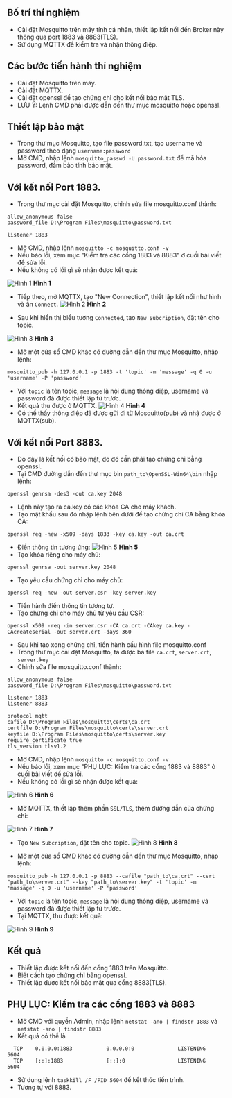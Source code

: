 ## Bố trí thí nghiệm 

- Cài đặt Mosquitto trên máy tính cá nhân, thiết lập kết nối đến Broker này thông qua port 1883 và 8883(TLS).
- Sử dụng MQTTX để kiểm tra và nhận thông điệp.

## Các bước tiến hành thí nghiệm

- Cài đặt Mosquitto trên máy.
- Cài đặt MQTTX.
- Cài đặt openssl để tạo chứng chỉ cho kết nối bảo mật TLS.
- LƯU Ý: Lệnh CMD phải được dẫn đến thư mục mosquitto hoặc openssl.

## Thiết lập bảo mật

- Trong thư mục Mosquitto, tạo file password.txt, tạo username và password theo dạng `username:password`
- Mở CMD, nhập lệnh `mosquitto_passwd -U password.txt` để mã hóa password, đảm bảo tính bảo mật.

## Với kết nối Port 1883.

- Trong thư mục cài đặt Mosquitto, chỉnh sửa file mosquitto.conf thành:
```
allow_anonymous false
password_file D:\Program Files\mosquitto\password.txt

listener 1883
```
- Mở CMD, nhập lệnh `mosquitto -c mosquitto.conf -v`
- Nếu báo lỗi, xem mục "Kiểm tra các cổng 1883 và 8883" ở cuối bài viết để sửa lỗi.
- Nếu không có lỗi gì sẽ nhận được kết quả:

![Hình 1](./images/hinh1.png "Hình 1")
**Hình 1**

- Tiếp theo, mở MQTTX, tạo "New Connection", thiết lập kết nối như hình và ấn `Connect`.
![Hình 2](./images/hinh2.png "Hình 2")
**Hình 2**

- Sau khi hiển thị biểu tượng `Connected`, tạo `New Subcription`, đặt tên cho topic.

![Hình 3](./images/hinh3.png "Hình 3")
**Hình 3**

- Mở một cửa sổ CMD khác có đường dẫn đến thư mục Mosquitto, nhập lệnh:
```
mosquitto_pub -h 127.0.0.1 -p 1883 -t 'topic' -m 'message' -q 0 -u 'username' -P 'password'
```
- Với `topic` là tên topic, `message` là nội dung thông điệp, username và password đã được thiết lập từ trước.
- Kết quả thu được ở MQTTX.
![Hình 4](./images/hinh4.png "Hình 4")
**Hình 4**
- Có thể thấy thông điệp đã được gửi đi từ Mosquitto(pub) và nhậ được ở MQTTX(sub).

## Với kết nối Port 8883.

- Do đây là kết nối có bảo mật, do đó cần phải tạo chứng chỉ bằng openssl.
- Tại CMD đường dẫn đến thư mục bin `path_to\OpenSSL-Win64\bin` nhập lệnh:
```
openssl genrsa -des3 -out ca.key 2048
```
- Lệnh này tạo ra ca.key có các khóa CA cho máy khách.
- Tạo mật khẩu sau đó nhập lệnh bên dưới để tạo chứng chỉ CA bằng khóa CA:
```
openssl req -new -x509 -days 1833 -key ca.key -out ca.crt
```
- Điền thông tin tương ứng:
![Hình 5](./images/hinh5.png "Hình 5")
**Hình 5**
- Tạo khóa riêng cho máy chủ:
```
openssl genrsa -out server.key 2048
```
- Tạo yêu cầu chứng chỉ cho máy chủ:
```
openssl req -new -out server.csr -key server.key
```
- Tiến hành điền thông tin tương tự.
- Tạo chứng chỉ cho máy chủ từ yêu cầu CSR:
```
openssl x509 -req -in server.csr -CA ca.crt -CAkey ca.key -CAcreateserial -out server.crt -days 360
```
- Sau khi tạo xong chứng chỉ, tiến hành cấu hình file mosquitto.conf
- Trong thư mục cài đặt Mosquitto, ta được ba file `ca.crt`, `server.crt`, `server.key`
- Chỉnh sửa file mosquitto.conf thành:
```
allow_anonymous false
password_file D:\Program Files\mosquitto\password.txt

listener 1883
listener 8883

protocol mqtt
cafile D:\Program Files\mosquitto\certs\ca.crt
certfile D:\Program Files\mosquitto\certs\server.crt
keyfile D:\Program Files\mosquitto\certs\server.key
require_certificate true
tls_version tlsv1.2
```
- Mở CMD, nhập lệnh `mosquitto -c mosquitto.conf -v`
- Nếu báo lỗi, xem mục "PHỤ LỤC: Kiểm tra các cổng 1883 và 8883" ở cuối bài viết để sửa lỗi.
- Nếu không có lỗi gì sẽ nhận được kết quả:

![Hình 6](./images/hinh6.png "Hình 6")
**Hình 6**
- Mở MQTTX, thiết lập thêm phần `SSL/TLS`, thêm đường dẫn của chứng chỉ:

![Hình 7](./images/hinh7.png "Hình 7")
**Hình 7**
- Tạo `New Subcription`, đặt tên cho topic.
![Hình 8](./images/hinh8.png "Hình 8")
**Hình 8**

- Mở một cửa sổ CMD khác có đường dẫn đến thư mục Mosquitto, nhập lệnh:
```
mosquitto_pub -h 127.0.0.1 -p 8883 --cafile "path_to\ca.crt" --cert "path_to\server.crt" --key "path_to\server.key" -t 'topic' -m 'massage' -q 0 -u 'username' -P 'password'
```
- Với `topic` là tên topic, `message` là nội dung thông điệp, username và password đã được thiết lập từ trước.
- Tại MQTTX, thu được kết quả:

![Hình 9](./images/hinh9.png "Hình 9")
**Hình 9**

## Kết quả
- Thiết lập được kết nối đến cổng 1883 trên Mosquitto.
- Biết cách tạo chứng chỉ bằng openssl.
- Thiết lập được kết nối bảo mật qua cổng 8883(TLS).

## PHỤ LỤC: Kiểm tra các cổng 1883 và 8883
- Mở CMD với quyền Admin, nhập lệnh `netstat -ano | findstr 1883` và `netstat -ano | findstr 8883`
- Kết quả có thể là
```
  TCP    0.0.0.0:1883           0.0.0.0:0              LISTENING       5604
  TCP    [::]:1883              [::]:0                 LISTENING       5604

```
- Sử dụng lệnh `taskkill /F /PID 5604` để kết thúc tiến trình.
- Tương tự với 8883. 


